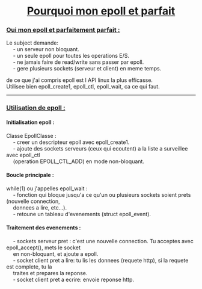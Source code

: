<h1 align="center"><u>Pourquoi mon epoll et parfait</u></h1>

<p>
<h3><b><u>Oui mon epoll et parfaitement parfait :</u></b></h3>
Le subject demande:<br>
&emsp; - un serveur non bloquant.<br>
&emsp; - un seule epoll pour toutes les operations E/S.<br>
&emsp; - ne jamais faire de read/write sans passer par epoll.<br>
&emsp; - gere plusieurs sockets (serveur et client) en meme temps.<br>
</p>
<p>
de ce que j'ai compris epoll est l API linux la plus efficasse.<br>
Utilisee bien epoll_create1, epoll_ctl, epoll_wait, ca ce qui faut.<br>
</p>

---

<h3><u>Utilisation de epoll :</u></h3>

<p>
<h4>Initialisation epoll :</h4>
Classe EpollClasse :<br>
&emsp; - creer un descripteur epoll avec epoll_create1.<br>
&emsp; - ajoute des sockets serveurs (ceux qui ecoutent) a la liste a surveillee avec epoll_ctl<br>
&emsp; (operation EPOLL_CTL_ADD) en mode non-bloquant.<br>
</p>

<p>
<h4>Boucle principale :</h4>
while(1) ou j'appelles epoll_wait :<br>
&emsp; - fonction qui bloque jusqu'a ce qu'un ou plusieurs sockets soient prets (nouvelle connection,<br>
&emsp; donnees a lire, etc...).<br>
&emsp; - retoune un tableau d'evenements (struct epoll_event).<br>
</p>

<p>
<h4>Traitement des evenements :</h4>
&emsp; - sockets serveur pret : c'est une nouvelle connection. Tu acceptes avec epoll_accept(), mets le socket<br>
&emsp; en non-bloquant, et ajoute a epoll.<br>
&emsp; - socket client pret a lire: tu lis les donnees (requete http), si la requete est complete, tu la<br>
&emsp; traites et prepares la reponse.<br>
&emsp; - socket client pret a ecrire: envoie reponse http.<br>
</p>
